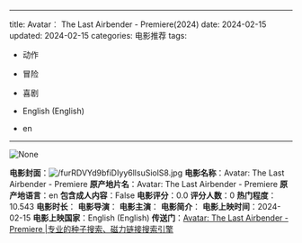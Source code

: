 
---
title: Avatar︰ The Last Airbender - Premiere(2024)
date: 2024-02-15
updated: 2024-02-15
categories: 电影推荐
tags:

- 动作
- 冒险
- 喜剧

- English (English)
- en
---

<img src="https://image.tmdb.org/t/p/originalNone" alt="None" title="None">

**电影封面**：<img src="https://image.tmdb.org/t/p/w200/furRDVYd9bfiDIyy6llsuSiolS8.jpg" alt="/furRDVYd9bfiDIyy6llsuSiolS8.jpg" title="/furRDVYd9bfiDIyy6llsuSiolS8.jpg">
**电影名称**：Avatar: The Last Airbender - Premiere
**原产地片名**：Avatar: The Last Airbender - Premiere
**原产地语言**：en
**包含成人内容**：False
**电影评分**：0.0
**评分人数**：0
**热门程度**：10.543
**电影时长**：
**电影导演**：
**电影主演**：
**电影简介**：
**电影上映时间**：2024-02-15
**电影上映国家**：English (English)
**传送门**：[Avatar: The Last Airbender - Premiere |专业的种子搜索、磁力链接搜索引擎](https://movie.amd794.com:2083/?search=Avatar%3A%20The%20Last%20Airbender%20-%20Premiere&ordering=&mode=match_phrase&page_size=10&page=1)

